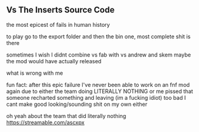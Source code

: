 ## Vs The Inserts Source Code
the most epicest of fails in human history

to play go to the export folder and then the bin one, most complete shit is there



sometimes I wish I didnt combine vs fab with vs andrew and skem
maybe the mod would have actually released

what is wrong with me

fun fact: after this epic failure I've never been able to work on an fnf mod again due to either the team doing LITERALLY NOTHING or me pissed that someone recharted something and leaving (im a fucking idiot)
too bad I cant make good looking/sounding shit on my own either

oh yeah about the team that did literally nothing
https://streamable.com/ascxpx